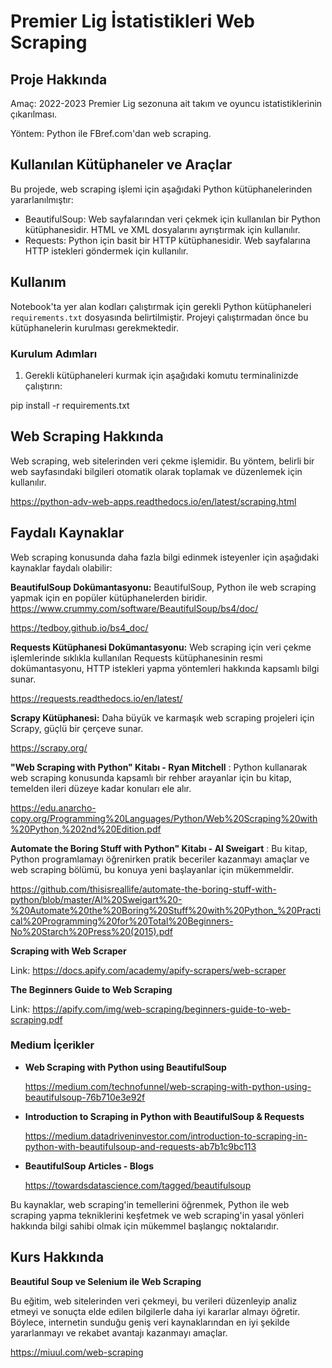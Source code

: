 # Premier Lig İstatistikleri Web Scraping

## Proje Hakkında
Amaç: 2022-2023 Premier Lig sezonuna ait takım ve oyuncu istatistiklerinin çıkarılması.

Yöntem: Python ile FBref.com'dan web scraping.

## Kullanılan Kütüphaneler ve Araçlar
Bu projede, web scraping işlemi için aşağıdaki Python kütüphanelerinden yararlanılmıştır:

* BeautifulSoup: Web sayfalarından veri çekmek için kullanılan bir Python kütüphanesidir. HTML ve XML dosyalarını ayrıştırmak için kullanılır.
* Requests: Python için basit bir HTTP kütüphanesidir. Web sayfalarına HTTP istekleri göndermek için kullanılır.

## Kullanım
Notebook'ta yer alan kodları çalıştırmak için gerekli Python kütüphaneleri `requirements.txt` dosyasında belirtilmiştir. Projeyi çalıştırmadan önce bu kütüphanelerin kurulması gerekmektedir.

### Kurulum Adımları
1. Gerekli kütüphaneleri kurmak için aşağıdaki komutu terminalinizde çalıştırın:

pip install -r requirements.txt


## Web Scraping Hakkında
Web scraping, web sitelerinden veri çekme işlemidir. Bu yöntem, belirli bir web sayfasındaki bilgileri otomatik olarak toplamak ve düzenlemek için kullanılır. 

https://python-adv-web-apps.readthedocs.io/en/latest/scraping.html


## Faydalı Kaynaklar
Web scraping konusunda daha fazla bilgi edinmek isteyenler için aşağıdaki kaynaklar faydalı olabilir:


**BeautifulSoup Dokümantasyonu:** BeautifulSoup, Python ile web scraping yapmak için en popüler kütüphanelerden biridir. 
https://www.crummy.com/software/BeautifulSoup/bs4/doc/

https://tedboy.github.io/bs4_doc/


**Requests Kütüphanesi Dokümantasyonu:** Web scraping için veri çekme işlemlerinde sıklıkla kullanılan Requests kütüphanesinin resmi dokümantasyonu, HTTP istekleri yapma yöntemleri hakkında kapsamlı bilgi sunar.

https://requests.readthedocs.io/en/latest/


**Scrapy Kütüphanesi:** Daha büyük ve karmaşık web scraping projeleri için Scrapy, güçlü bir çerçeve sunar.

https://scrapy.org/


**"Web Scraping with Python" Kitabı - Ryan Mitchell** : Python kullanarak web scraping konusunda kapsamlı bir rehber arayanlar için bu kitap, temelden ileri düzeye kadar konuları ele alır.

https://edu.anarcho-copy.org/Programming%20Languages/Python/Web%20Scraping%20with%20Python,%202nd%20Edition.pdf


**Automate the Boring Stuff with Python" Kitabı - Al Sweigart** : Bu kitap, Python programlamayı öğrenirken pratik beceriler kazanmayı amaçlar ve web scraping bölümü, bu konuya yeni başlayanlar için mükemmeldir.

https://github.com/thisisreallife/automate-the-boring-stuff-with-python/blob/master/Al%20Sweigart%20-%20Automate%20the%20Boring%20Stuff%20with%20Python_%20Practical%20Programming%20for%20Total%20Beginners-No%20Starch%20Press%20(2015).pdf


**Scraping with Web Scraper**

Link: https://docs.apify.com/academy/apify-scrapers/web-scraper

**The Beginners Guide to Web Scraping**

Link: https://apify.com/img/web-scraping/beginners-guide-to-web-scraping.pdf

### Medium İçerikler

-  **Web Scraping with Python using BeautifulSoup**

    https://medium.com/technofunnel/web-scraping-with-python-using-beautifulsoup-76b710e3e92f

-  **Introduction to Scraping in Python with BeautifulSoup & Requests** 

    https://medium.datadriveninvestor.com/introduction-to-scraping-in-python-with-beautifulsoup-and-requests-ab7b1c9bc113

-  **BeautifulSoup Articles - Blogs**

    https://towardsdatascience.com/tagged/beautifulsoup

Bu kaynaklar, web scraping'in temellerini öğrenmek, Python ile web scraping yapma tekniklerini keşfetmek ve web scraping'in yasal yönleri hakkında bilgi sahibi olmak için mükemmel başlangıç noktalarıdır.

## Kurs Hakkında

**Beautiful Soup ve Selenium ile Web Scraping**

Bu eğitim, web sitelerinden veri çekmeyi, bu verileri düzenleyip analiz etmeyi ve sonuçta elde edilen bilgilerle daha iyi kararlar almayı öğretir. Böylece, internetin sunduğu geniş veri kaynaklarından en iyi şekilde yararlanmayı ve rekabet avantajı kazanmayı amaçlar.

https://miuul.com/web-scraping  


